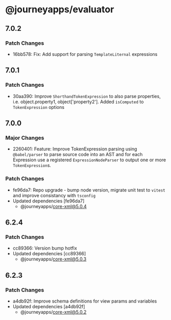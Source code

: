 # @journeyapps/evaluator

## 7.0.2

### Patch Changes

- 16bb578: Fix: Add support for parsing `TemplateLiternal` expressions

## 7.0.1

### Patch Changes

- 30aa390: Improve `ShorthandTokenExpression` to also parse properties, i.e. object.property1, object['property2']. Added `isComputed` to `TokenExpression` options

## 7.0.0

### Major Changes

- 2260401: Feature: Improve TokenExpression parsing using `@babel/parser` to parse source code into an AST and for each Expression use a registered `ExpressionNodeParser` to output one or more `TokenExpression`s.

### Patch Changes

- fe96da7: Repo upgrade - bump node version, migrate unit test to `vitest` and improve consistancy with `tsconfig`
- Updated dependencies [fe96da7]
  - @journeyapps/core-xml@5.0.4

## 6.2.4

### Patch Changes

- cc89366: Version bump hotfix
- Updated dependencies [cc89366]
  - @journeyapps/core-xml@5.0.3

## 6.2.3

### Patch Changes

- a4db92f: Improve schema definitions for view params and variables
- Updated dependencies [a4db92f]
  - @journeyapps/core-xml@5.0.2
